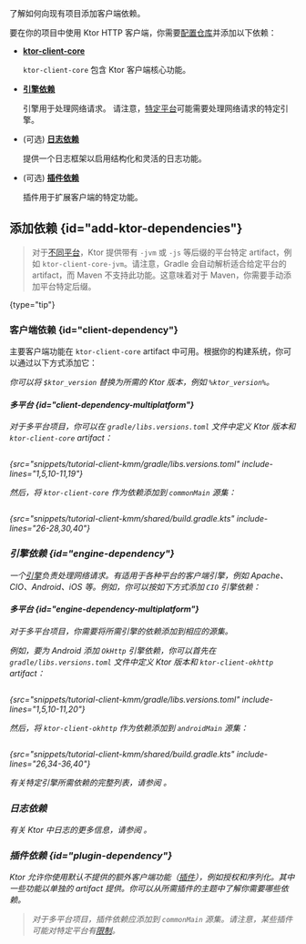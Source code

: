 [//]: # (title: 添加客户端依赖)

<show-structure for="chapter" depth="2"/>

<link-summary>了解如何向现有项目添加客户端依赖。</link-summary>

要在你的项目中使用 Ktor HTTP 客户端，你需要[配置仓库](#repositories)并添加以下依赖：

- **[ktor-client-core](#client-dependency)**

  `ktor-client-core` 包含 Ktor 客户端核心功能。
- **[引擎依赖](#engine-dependency)**

  引擎用于处理网络请求。
  请注意，[特定平台](client-supported-platforms.md)可能需要处理网络请求的特定引擎。
- (可选) **[日志依赖](#logging-dependency)**

  提供一个日志框架以启用结构化和灵活的日志功能。

- (可选) **[插件依赖](#plugin-dependency)**

  插件用于扩展客户端的特定功能。

<include from="server-dependencies.topic" element-id="repositories"/>

## 添加依赖 {id="add-ktor-dependencies"}

> 对于[不同平台](client-supported-platforms.md)，Ktor 提供带有 `-jvm` 或 `-js` 等后缀的平台特定 artifact，例如 `ktor-client-core-jvm`。请注意，Gradle 会自动解析适合给定平台的 artifact，而 Maven 不支持此功能。这意味着对于 Maven，你需要手动添加平台特定后缀。
>
{type="tip"}

### 客户端依赖 {id="client-dependency"}

主要客户端功能在 `ktor-client-core` artifact 中可用。根据你的构建系统，你可以通过以下方式添加它：

<var name="artifact_name" value="ktor-client-core"/>
<include from="lib.topic" element-id="add_ktor_artifact"/>

你可以将 `$ktor_version` 替换为所需的 Ktor 版本，例如 `%ktor_version%`。

#### 多平台 {id="client-dependency-multiplatform"}

对于多平台项目，你可以在 `gradle/libs.versions.toml` 文件中定义 Ktor 版本和 `ktor-client-core` artifact：

```kotlin
```

{src="snippets/tutorial-client-kmm/gradle/libs.versions.toml" include-lines="1,5,10-11,19"}

然后，将 `ktor-client-core` 作为依赖添加到 `commonMain` 源集：

```kotlin
```

{src="snippets/tutorial-client-kmm/shared/build.gradle.kts" include-lines="26-28,30,40"}

### 引擎依赖 {id="engine-dependency"}

一个[引擎](client-engines.md)负责处理网络请求。有适用于各种平台的客户端引擎，例如 Apache、CIO、Android、iOS 等。例如，你可以按如下方式添加 `CIO` 引擎依赖：

<var name="artifact_name" value="ktor-client-cio"/>
<include from="lib.topic" element-id="add_ktor_artifact"/>

#### 多平台 {id="engine-dependency-multiplatform"}

对于多平台项目，你需要将所需引擎的依赖添加到相应的源集。

例如，要为 Android 添加 `OkHttp` 引擎依赖，你可以首先在 `gradle/libs.versions.toml` 文件中定义 Ktor 版本和 `ktor-client-okhttp` artifact：

```kotlin
```

{src="snippets/tutorial-client-kmm/gradle/libs.versions.toml" include-lines="1,5,10-11,20"}

然后，将 `ktor-client-okhttp` 作为依赖添加到 `androidMain` 源集：

```kotlin
```

{src="snippets/tutorial-client-kmm/shared/build.gradle.kts" include-lines="26,34-36,40"}

有关特定引擎所需依赖的完整列表，请参阅 [](client-engines.md#dependencies)。

### 日志依赖

<include from="client-logging.md" element-id="jvm-logging"/>

有关 Ktor 中日志的更多信息，请参阅 [](client-logging.md)。

### 插件依赖 {id="plugin-dependency"}

Ktor 允许你使用默认不提供的额外客户端功能（[插件](client-plugins.md)），例如授权和序列化。其中一些功能以单独的 artifact 提供。你可以从所需插件的主题中了解你需要哪些依赖。

> 对于多平台项目，插件依赖应添加到 `commonMain` 源集。请注意，某些插件可能对特定平台有[限制](client-engines.md#limitations)。

```